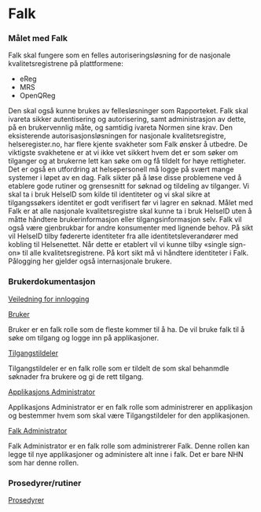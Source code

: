 # Falk

### Målet med Falk
Falk skal fungere som en felles autoriseringsløsning for de nasjonale kvalitetsregistrene på plattformene:
-	eReg
-	MRS 
-	OpenQReg

Den skal også kunne brukes av fellesløsninger som Rapporteket. Falk skal ivareta sikker autentisering og autorisering, samt administrasjon av dette, på en brukervennlig måte, og samtidig ivareta Normen sine krav. Den eksisterende autorisasjonsløsningen for nasjonale kvalitetsregistre, helseregister.no, har flere kjente svakheter som Falk ønsker å utbedre. De viktigste svakhetene er at vi ikke vet sikkert hvem det er som søker om tilganger og at brukerne lett kan søke om og få tildelt for høye rettigheter. Det er også en utfordring at helsepersonell må logge på svært mange systemer i løpet av en dag. Falk sikter på å løse disse problemene ved å etablere gode rutiner og grensesnitt for søknad og tildeling av tilganger. Vi skal ta i bruk HelseID som kilde til identiteter og vi skal sikre at tilgangssøkers identitet er godt verifisert før vi lagrer en søknad. Målet med Falk er at alle nasjonale kvalitetsregistre skal kunne ta i bruk HelseID uten å måtte håndtere brukerinformasjon eller tilgangsinformasjon selv. Falk vil også være gjenbrukbar for andre konsumenter med lignende behov. På sikt vil HelseID tilby fødererte identiteter fra alle identitetsleverandører med kobling til Helsenettet. Når dette er etablert vil vi kunne tilby «single sign-on» til alle kvalitetsregistrene. På kort sikt må vi håndtere identiteter i Falk. Pålogging her gjelder også internasjonale brukere.



### Brukerdokumentasjon

[Veiledning for innlogging](LoggInn.md)

[Bruker](Brukerdokumentsjon-bruker.md)

Bruker er en falk rolle som de fleste kommer til å ha. De vil bruke falk til å søke om tilgang og logge inn på applikasjoner.

[Tilgangstildeler](Brukerdokumentsjon-tilgangstildeler.md)

Tilgangstildeler er en falk rolle som er tildelt de som skal behanmdle søknader fra brukere og gi de rett tilgang.

[Applikasjons Administrator](Brukerdokumentasjon-appliokasjonsadmin.md)

Applikasjons Administrator er en falk rolle som administrerer en applikasjon og bestemmer hvem som skal være Tilgangstildeler for den applikasjonen.

[Falk Administrator](Brukersokumantasjon-falkadmin.md)

Falk Administrator er en falk rolle som administrerer Falk. Denne rollen kan legge til nye applikasjoner og administere alt inne i falk.
Det er bare NHN som har denne rollen.

### Prosedyrer/rutiner 

[Prosedyrer](Prosedyrer.md)



